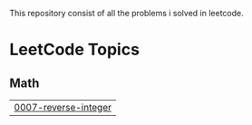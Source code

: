 This repository consist of all the problems i solved in leetcode.


<!---LeetCode Topics Start-->
# LeetCode Topics
## Math
|  |
| ------- |
| [0007-reverse-integer](https://github.com/vigneshk72003/Leetcode-Solutions/tree/master/0007-reverse-integer) |
<!---LeetCode Topics End-->